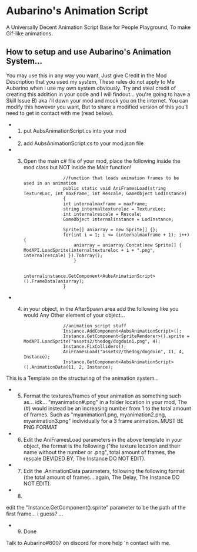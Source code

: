 # Aubarino's Animation Script
A Universally Decent Animation Script Base for People Playground, To make Gif-like animations.


<h2> How to setup and use Aubarino's Animation System... </h2>

You may use this in any way you want, Just give Credit in the Mod Description that you used my system,
These rules do not apply to Me Aubarino when i use my own system obviously.
Try and steal credit of creating this addition in your code and I will findout... you're going to have a Skill Issue B)
aka i'll down your mod and mock you on the internet.
You can modify this however you want, But to share a modified version of this you'll need to get in contact with me (read below).


* 1. put AubsAnimationScript.cs into your mod
* 2. add AubsAnimationScript.cs to your mod.json file
* 3. Open the main c# file of your mod, place the following inside the mod class but NOT inside the Main function!

                        //function that loads animation frames to be used in an animation
                        public static void AniFramesLoad(string TextureLoc, int maxFrame, int Rescale, GameObject LodInstance)
                        {
                        int internalmaxframe = maxFrame;
                        string internaltextureloc = TextureLoc;
                        int internalrescale = Rescale;
                        GameObject internalinstance = LodInstance;

                        Sprite[] aniarray = new Sprite[] {};
                        for(int i = 1; i <= (internalmaxframe + 1); i++){
                            aniarray = aniarray.Concat(new Sprite[] { ModAPI.LoadSprite(internaltextureloc + i + ".png", internalrescale) }).ToArray();
                            }

                        internalinstance.GetComponent<AubsAnimationScript>().FrameData(aniarray);
                        }

* 4. in your object, in the AfterSpawn area add the following like you would Any Other element of your object...

                        //animation script stuff
                        Instance.AddComponent<AubsAnimationScript>();
                        Instance.GetComponent<SpriteRenderer>().sprite = ModAPI.LoadSprite("assets2/thedog/dogdoin1.png", 4);                        
                        Instance.FixColliders();                        
                        AniFramesLoad("assets2/thedog/dogdoin", 11, 4, Instance);
                        Instance.GetComponent<AubsAnimationScript>().AnimationData(11, 2, Instance);

This is a Template on the structuring of the animation system...

* 5. Format the textures/frames of your animation as something such as... idk... "myanimation#.png" in a folder location in
your mod, The (#) would instead be an increasing number from 1 to the total amount of frames.
Such as "myanimation1.png, myanimation2.png, myanimation3.png" individually for a 3 frame animation. MUST BE PNG FORMAT

* 6. Edit the AniFramesLoad parameters in the above template in your object,
the format is the following ("the texture location and their name without the number or .png", total amount of frames,
the rescale DEVIDED BY, The Instance DO NOT EDIT).

* 7. Edit the .AnimationData parameters, following the following format
(the total amount of frames... again, The Delay, The Instance DO NOT EDIT).

* 8.
edit the "Instance.GetComponent<SpriteRenderer>().sprite" parameter to be the path of the first frame... i guess? ...

* 9. Done

Talk to Aubarino#8007 on discord for more help 'n contact with me.


